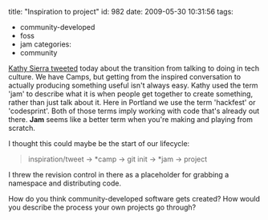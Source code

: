 title: "Inspiration to project"
id: 982
date: 2009-05-30 10:31:56
tags: 
- community-developed
- foss
- jam
categories: 
- community

[Kathy Sierra tweeted](http://twitter.com/KathySierra/status/1973276544) today about the transition from talking to doing in tech culture. We have Camps, but getting from the inspired conversation to actually producing something useful isn't always easy. Kathy used the term 'jam' to describe what it is when people get together to create something, rather than just talk about it.  Here in Portland we use the term 'hackfest' or 'codesprint'.  Both of those terms imply working with code that's already out there. **Jam** seems like a better term when you're making and playing from scratch.

I thought this could maybe be the start of our lifecycle: 

> inspiration/tweet -> *camp -> git init -> *jam -> project

I threw the revision control in there as a placeholder for grabbing a namespace and distributing code.

How do you think community-developed software gets created? How would you describe the process your own projects go through?

